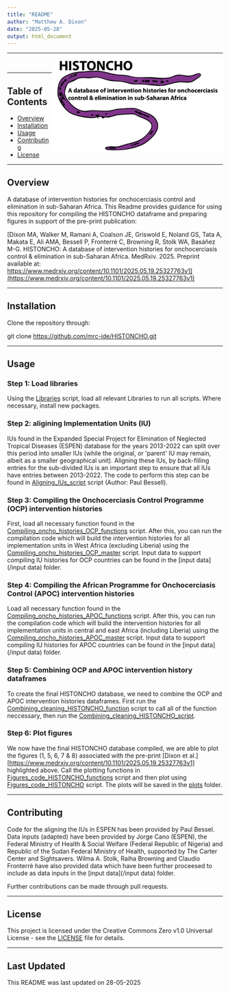 ```yaml
---
title: "README"
author: "Matthew A. Dixon"
date: "2025-05-28"
output: html_document
---
```


---

<!-- badges: start -->

<!-- badges: end -->

<img src="Github/HISTONCHO_logo.png" align="right" height="220"/>

<br />

---

## Table of Contents

-   [Overview](#overview)
-   [Installation](#installation)
-   [Usage](#usage)
-   [Contributing](#contributing)
-   [License](#license)

---

## Overview

A database of intervention histories for onchocerciasis control and elimination in sub-Saharan Africa. 
This Readme provides guidance for using this repository for compiling the HISTONCHO dataframe and 
preparing figures in support of the pre-print publication:


[Dixon MA, Walker M, Ramani A, Coalson JE, Griswold E, Noland GS, Tata A, Makata E, Ali AMA, Bessell P, Fronterrè C, Browning R, Stolk WA, Basáñez M-G. HISTONCHO: A database of intervention histories for onchocerciasis control & elimination in sub-Saharan Africa. MedRxiv. 2025. Preprint available at: https://www.medrxiv.org/content/10.1101/2025.05.19.25327763v1](https://www.medrxiv.org/content/10.1101/2025.05.19.25327763v1)

---

## Installation

Clone the repository through: 

git clone https://github.com/mrc-ide/HISTONCHO.git 

---

## Usage

### Step 1: Load libraries 
Using the [Libraries](/Libraries.R) script, load all relevant Libraries to run all scripts. Where necessary, install new packages. 

### Step 2: aligining Implementation Units (IU)
IUs found in the Expanded Special Project for Elimination of Neglected Tropical Diseases (ESPEN) database for the years 2013-2022 can split over this period into smaller IUs (while the original, or 'parent' IU may remain, albeit as a smaller geographical unit). Aligning these IUs, by back-filling entries for the sub-divided IUs is an important step to ensure that all IUs have entries between 2013-2022. The code to perform this step can be found in [Aligning_IUs_script](/Aligning_IUs_script.R) script (Author: Paul Bessell).


### Step 3: Compiling the Onchocerciasis Control Programme (OCP) intervention histories
First, load all necessary function found in the [Compiling_oncho_histories_OCP_functions](/Compiling_oncho_histories_OCP_functions.R) script. After this, you can run the compilation code which will build the intervention histories for all implementation units in West Africa (excluding Liberia) using the [Compiling_oncho_histories_OCP_master](Compiling_oncho_histories_OCP_master.R) script. Input data to support compiling IU histories for OCP countries can be found in the [input data](/input data) folder.

### Step 4: Compiling the African Programme for Onchocerciasis Control (APOC) intervention histories
Load all necessary function found in the [Compiling_oncho_histories_APOC_functions](/Compiling_oncho_histories_APOC_functions.R) script. After this, you can run the compilation code which will build the intervention histories for all implementation units in central and east Africa (including Liberia) using the [Compiling_oncho_histories_APOC_master](Compiling_oncho_histories_APOC_master.R) script. Input data to support compiling IU histories for APOC countries can be found in the [input data](/input data) folder.

### Step 5: Combining OCP and APOC intervention history dataframes
To create the final HISTONCHO database, we need to combine the OCP and APOC intervention histories dataframes. First run the [Combining_cleaning_HISTONCHO_function](/Combining_cleaning_HISTONCHO_function.R) script to call all of the function neccessary, then run the [Combining_cleaning_HISTONCHO_script](/Combining_cleaning_HISTONCHO_script.R).

### Step 6: Plot figures 
We now have the final HISTONCHO database compiled, we are able to plot the figures (1, 5, 6, 7 & 8) associated with the pre-print [Dixon et al.][https://www.medrxiv.org/content/10.1101/2025.05.19.25327763v1] highlighted above. Call the plotting functions in [Figures_code_HISTONCHO_functions](/Figures_code_HISTONCHO_functions.R) script and then plot using [Figures_code_HISTONCHO](/Figures_code_HISTONCHO.R) script. The plots will be saved in the [plots](/plots) folder.

---

## Contributing

Code for the aligning the IUs in ESPEN has been provided by Paul Bessel. Data inputs (adapted) have been provided by Jorge Cano (ESPEN), the Federal Ministry of Health & Social Welfare (Federal Republic of Nigeria) and Republic of the Sudan Federal Ministry of Health, supported by The Carter Center and Sightsavers. Wilma A. Stolk, Raiha Browning and Claudio Fronterrè have also provided data which have been further proceesed to include as data inputs in the [input data](/input data) folder.

Further contributions can be made through pull requests. 

---

## License

This project is licensed under the Creative Commons Zero v1.0 Universal License - see the [LICENSE](LICENSE) file for details.

--- 

## Last Updated

This README was last updated on 28-05-2025


